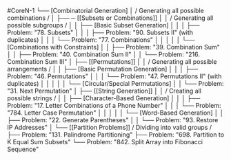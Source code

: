 #CoreN-1
└── [Combinatorial Generation]
    │   / Generating all possible combinations /
    │
    ├── ─ [[Subsets or Combinations]]
    │   │   / Generating all possible subgroups /
    │   │   ├── [Basic Subset Generation]
    │   │   │   ├── Problem: "78. Subsets"
    │   │   │   ├── Problem: "90. Subsets II" (with duplicates)
    │   │   │   └── Problem: "77. Combinations"
    │   │   │
    │   │   └── [Combinations with Constraints]
    │   │       ├── Problem: "39. Combination Sum"
    │   │       ├── Problem: "40. Combination Sum II"
    │   │       └── Problem: "216. Combination Sum III"
    │
    ├── [[Permutations]]
    │   │   / Generating all possible arrangements /
    │   │   ├── [Basic Permutation Generation]
    │   │   │   ├── Problem: "46. Permutations"
    │   │   │   └── Problem: "47. Permutations II" (with duplicates)
    │   │   │
    │   │   └── [Circular/Special Permutations]
    │   │       └── Problem: "31. Next Permutation"
    │
    ├── [[String Generation]]
    │   │   / Creating all possible strings /
    │   │   ├── [Character-Based Generation]
    │   │   │   ├── Problem: "17. Letter Combinations of a Phone Number"
    │   │   │   └── Problem: "784. Letter Case Permutation"
    │   │   │
    │   │   └── [Word-Based Generation]
    │   │       ├── Problem: "22. Generate Parentheses"
    │   │       └── Problem: "93. Restore IP Addresses"
    │
    └── [[Partition Problems]]
        / Dividing into valid groups /
        ├── Problem: "131. Palindrome Partitioning"
        ├── Problem: "698. Partition to K Equal Sum Subsets"
        └── Problem: "842. Split Array into Fibonacci Sequence"